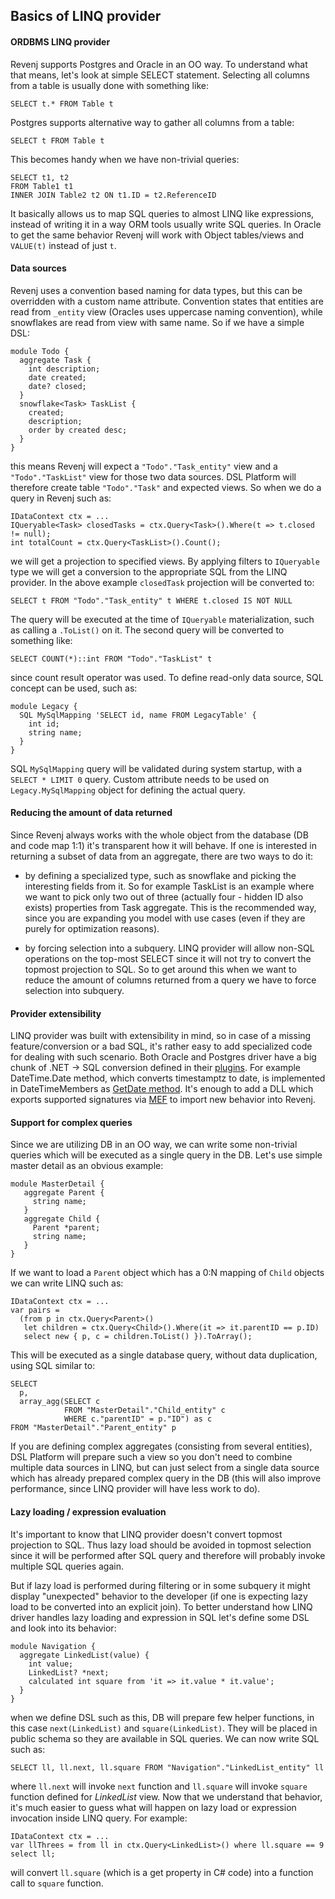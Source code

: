 ## Basics of LINQ provider

#### ORDBMS LINQ provider

Revenj supports Postgres and Oracle in an OO way. To understand what that means, let's look at simple SELECT statement. Selecting all columns from a table is usually done with something like:

    SELECT t.* FROM Table t

Postgres supports alternative way to gather all columns from a table:

    SELECT t FROM Table t

This becomes handy when we have non-trivial queries:

    SELECT t1, t2 
    FROM Table1 t1 
    INNER JOIN Table2 t2 ON t1.ID = t2.ReferenceID

It basically allows us to map SQL queries to almost LINQ like expressions, instead of writing it in a way ORM tools usually write SQL queries. In Oracle to get the same behavior Revenj will work with Object tables/views and `VALUE(t)` instead of just `t`.

#### Data sources

Revenj uses a convention based naming for data types, but this can be overridden with a custom name attribute. Convention states that entities are read from `_entity` view (Oracles uses uppercase naming convention), while snowflakes are read from view with same name. So if we have a simple DSL:

    module Todo {
      aggregate Task {
        int description;
        date created;
        date? closed;
      }
      snowflake<Task> TaskList {
        created;
        description;
        order by created desc;
      }
    }

this means Revenj will expect a `"Todo"."Task_entity"` view and a `"Todo"."TaskList"` view for those two data sources. DSL Platform will therefore create table `"Todo"."Task"` and expected views. So when we do a query in Revenj such as:

    IDataContext ctx = ...
    IQueryable<Task> closedTasks = ctx.Query<Task>().Where(t => t.closed != null);
    int totalCount = ctx.Query<TaskList>().Count();

we will get a projection to specified views. By applying filters to `IQueryable` type we will get a conversion to the appropriate SQL from the LINQ provider. In the above example `closedTask` projection will be converted to:

    SELECT t FROM "Todo"."Task_entity" t WHERE t.closed IS NOT NULL

The query will be executed at the time of `IQueryable` materialization, such as calling a `.ToList()` on it.
The second query will be converted to something like:

    SELECT COUNT(*)::int FROM "Todo"."TaskList" t

since count result operator was used. To define read-only data source, SQL concept can be used, such as:

    module Legacy {
      SQL MySqlMapping 'SELECT id, name FROM LegacyTable' {
        int id;
        string name;
      }
    }

SQL `MySqlMapping` query will be validated during system startup, with a `SELECT * LIMIT 0` query. Custom attribute needs to be used on `Legacy.MySqlMapping` object for defining the actual query. 

#### Reducing the amount of data returned

Since Revenj always works with the whole object from the database (DB and code map 1:1) it's transparent how it will behave. If one is interested in returning a subset of data from an aggregate, there are two ways to do it:

 * by defining a specialized type, such as snowflake and picking the interesting fields from it. So for example TaskList is an example where we want to pick only two out of three (actually four - hidden ID also exists) properties from Task aggregate. This is the recommended way, since you are expanding you model with use cases (even if they are purely for optimization reasons).

 * by forcing selection into a subquery. LINQ provider will allow non-SQL operations on the top-most SELECT since it will not try to convert the topmost projection to SQL. So to get around this when we want to reduce the amount of columns returned from a query we have to force selection into subquery. 

#### Provider extensibility

LINQ provider was built with extensibility in mind, so in case of a missing feature/conversion or a bad SQL, it's rather easy to add specialized code for dealing with such scenario. Both Oracle and Postgres driver have a big chunk of .NET -> SQL conversion defined in their [plugins](https://github.com/ngs-doo/revenj/tree/master/csharp/Core/Revenj.Core/DatabasePersistence/Postgres/QueryGeneration/Plugins). For example DateTime.Date method, which converts timestamptz to date, is implemented in DateTimeMembers as [GetDate method](https://github.com/ngs-doo/revenj/blob/master/csharp/Core/Revenj.Core/DatabasePersistence/Postgres/QueryGeneration/Plugins/MemberSupport/DateTimeMembers.cs#L47). It's enough to add a DLL which exports supported signatures via [MEF](http://msdn.microsoft.com/en-us/library/dd460648%28v=vs.110%29.aspx) to import new behavior into Revenj.

#### Support for complex queries

Since we are utilizing DB in an OO way, we can write some non-trivial queries which will be executed as a single query in the DB. Let's use simple master detail as an obvious example:

    module MasterDetail {
       aggregate Parent {
         string name;
       }
       aggregate Child {
         Parent *parent;
         string name;
       }
    }

If we want to load a `Parent` object which has a 0:N mapping of `Child` objects we can write LINQ such as:

    IDataContext ctx = ...
    var pairs = 
      (from p in ctx.Query<Parent>()
       let children = ctx.Query<Child>().Where(it => it.parentID == p.ID)
       select new { p, c = children.ToList() }).ToArray();

This will be executed as a single database query, without data duplication, using SQL similar to:

    SELECT 
      p, 
      array_agg(SELECT c 
                FROM "MasterDetail"."Child_entity" c 
                WHERE c."parentID" = p."ID") as c
    FROM "MasterDetail"."Parent_entity" p

If you are defining complex aggregates (consisting from several entities), DSL Platform will prepare such a view so you don't need to combine multiple data sources in LINQ, but can just select from a single data source which has already prepared complex query in the DB (this will also improve performance, since LINQ provider will have less work to do).

#### Lazy loading / expression evaluation

It's important to know that LINQ provider doesn't convert topmost projection to SQL. Thus lazy load should be avoided in topmost selection since it will be performed after SQL query and therefore will probably invoke multiple SQL queries again. 

But if lazy load is performed during filtering or in some subquery it might display "unexpected" behavior to the developer (if one is expecting lazy load to be converted into an explicit join). To better understand how LINQ driver handles lazy loading and expression in SQL let's define some DSL and look into its behavior:

    module Navigation {
      aggregate LinkedList(value) {
        int value;
        LinkedList? *next;
        calculated int square from 'it => it.value * it.value';
      }
    }

when we define DSL such as this, DB will prepare few helper functions, in this case `next(LinkedList)` and `square(LinkedList)`. They will be placed in public schema so they are available in SQL queries. We can now write SQL such as:

    SELECT ll, ll.next, ll.square FROM "Navigation"."LinkedList_entity" ll

where `ll.next` will invoke `next` function and `ll.square` will invoke `square` function defined for *LinkedList* view. Now that we understand that behavior, it's much easier to guess what will happen on lazy load or expression invocation inside LINQ query. For example:

    IDataContext ctx = ...
    var llThrees = from ll in ctx.Query<LinkedList>() where ll.square == 9 select ll;

will convert `ll.square` (which is a get property in C# code) into a function call to `square` function.
